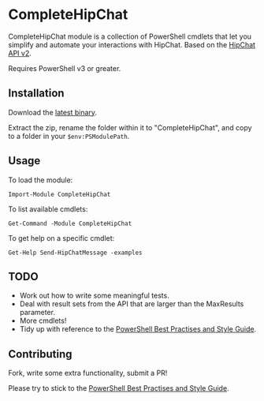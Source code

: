 # CompleteHipChat

CompleteHipChat module is a collection of PowerShell cmdlets that let you simplify and automate your interactions with HipChat. Based on the [HipChat API v2](https://www.hipchat.com/docs/apiv2).

Requires PowerShell v3 or greater.

## Installation
Download the [latest binary](https://github.com/davestephens/CompleteHipChat/archive/master.zip).

Extract the zip, rename the folder within it to "CompleteHipChat", and copy to a folder in your `$env:PSModulePath`.

## Usage
To load the module:

	Import-Module CompleteHipChat

To list available cmdlets:

	Get-Command -Module CompleteHipChat

To get help on a specific cmdlet:	

	Get-Help Send-HipChatMessage -examples

## TODO

- Work out how to write some meaningful tests.
- Deal with result sets from the API that are larger than the MaxResults parameter.
- More cmdlets!
- Tidy up with reference to the [PowerShell Best Practises and Style Guide](https://github.com/PoshCode/PowerShellPracticeAndStyle).

## Contributing

Fork, write some extra functionality, submit a PR! 

Please try to stick to the [PowerShell Best Practises and Style Guide](https://github.com/PoshCode/PowerShellPracticeAndStyle). 